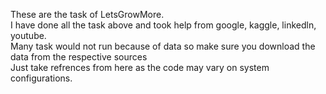 These are the task of LetsGrowMore. 
<br>
I have done all the task above and took help from google, kaggle, linkedln, youtube.
<br>
Many task would not run because of data so make sure you download the data from the respective sources
<br>
Just take refrences from here as the code may vary on system configurations. 
